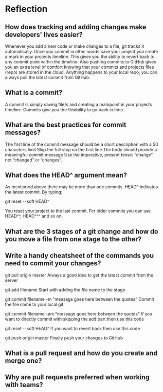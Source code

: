 # Reflection

## How does tracking and adding changes make developers' lives easier?

Whenever you add a new code or make changes to a file, git tracks it automatically. Once you commit in other words save your project you create a mark in your projects timeline. This gives you the ability to revert back to any commit point within the timeline. Also pushing commits to GitHub gives you an extra level of comfort knowing that your commits and projects files (repo) are stored in the cloud. Anything happens to your local repo, you can always pull the latest commit from GitHub.


## What is a commit?

A commit is simply saving file/s and creating a markpoint in your projects timeline. Commits give you the flexibility to go back in time...

## What are the best practices for commit messages?

The first line of the commit message should be a short description with a 50 characters limit
Skip the full stop on the first line
The body should provide a meaningful commit message
Use the imperative, present tense: “change” not “changed” or “changes”.



## What does the HEAD^ argument mean?

As mentioned above there may be more than one commits. HEAD^ indicates the latest commit. By typing:

git reset --soft HEAD^

You reset your project to the last commit. For older commits you can use HEAD^^, HEAD^^^ and so on.

## What are the 3 stages of a git change and how do you move a file from one stage to the other?


## Write a handy cheatsheet of the commands you need to commit your changes?

git pull origin master
Always a good idea to get the latest commit from the server

git add filename
Start with adding the file name to the stage

git commit filename -m "message goes here between the quotes"
Commit the file name to your local git.

git commit filename -am "message goes here between the quotes"
If you want to directly commit with skipping the add part then use this code

git reset --soft HEAD^
If you want to revert back then use this code

git push origin master
Finally push your changes to GitHub

## What is a pull request and how do you create and merge one?




## Why are pull requests preferred when working with teams?



